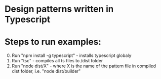 # Design patterns written in Typescript 

# Steps to run examples:

0) Run "npm install -g typescript" - installs typescript globaly
1) Run "tsc" - compiles all ts files to /dist folder
2) Run "node dist/X" - where X is the name of the pattern file in compiled dist folder, i.e. "node dist/builder"